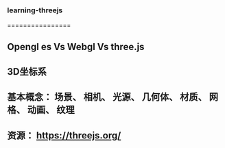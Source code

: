 ### learning-threejs
================


##  Opengl es Vs Webgl Vs three.js

## 3D坐标系

## 基本概念： 场景、 相机、 光源、 几何体、 材质、 网格、 动画、 纹理

## 资源： https://threejs.org/
